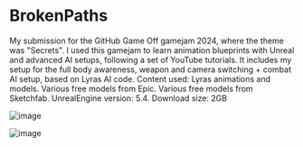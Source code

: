 # BrokenPaths

My submission for the GitHub Game Off gamejam 2024, where the theme was "Secrets". I used this gamejam to learn animation blueprints with Unreal and advanced AI setups, following a set of YouTube tutorials. It includes my setup for the full body awareness, weapon and camera switching + combat AI setup, based on Lyras AI code. Content used: Lyras animations and models. Various free models from Epic. Various free models from Sketchfab. UnrealEngine version: 5.4. Download size: 2GB


![image](https://github.com/user-attachments/assets/41d79667-dcbd-4101-90f5-a2078699ae49)


![image](https://github.com/user-attachments/assets/754edbca-293d-4cc5-89f5-171f9e1f2b57)
